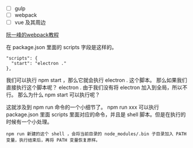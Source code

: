 - [ ] gulp
- [ ] webpack
- [ ] vue 及其周边

[阮一峰的webpack教程](https://github.com/ruanyf/webpack-demos)



在 package.json 里面的 scripts 字段是这样的。
``` 
"scripts": {
  "start": "electron ."
},
```
我们可以执行 npm start ，那么它就会执行 electron . 这个脚本。
那么如果我们直接执行这个脚本呢？ electron .
由于我们没有将 electron 加入到全局，所以不行。
那么为什么 npm start 可以执行呢？

这就涉及到 npm run 命令的一个小细节了。
npm run xxx 可以执行 package.json 里面 scripts 里面对应的命令，并且是 shell 脚本。但是在执行的时候有一个小处理。
```
npm run 新建的这个 shell ，会将当前目录的 node_modules/.bin 子目录加入 PATH 变量，执行结束后，再将 PATH 变量恢复原样。
```

